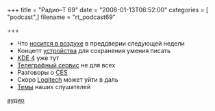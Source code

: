+++
title = "Радио–Т 69"
date = "2008-01-13T06:52:00"
categories = [ "podcast",]
filename = "rt_podcast69"

+++

- Что [носится в воздухе](http://habrahabr.ru/blog/apple/33774.html) в преддверии следующей недели
- Концепт [устройства](http://hitech.tomsk.ru/newsmobile/6528-udivitelnyjj-konceptualnyjj-kompjuter.html) для сохранения умения писать
- [KDE 4](http://www.kde.org/announcements/4.0/index-ru.php) уже тут
- [Телеграфный сервис](http://roem.ru/2008/01/08/top4top/) не для всех
- Разговоры о [CES](http://www.gazeta.ru/techzone/2008/01/11_a_2541152.shtml)
- Скоро [Logitech](http://www.engadget.com/2008/01/10/microsoft-to-buy-logitech/) может уйти в даль
- [Темы](http://radio-t.com/temi_dlja_vipuskov/temyi-dlya-69/) наших слушателей

[аудио](http://cdn.radio-t.com/rt_podcast69.mp3)
<audio src="http://cdn.radio-t.com/rt_podcast69.mp3" preload="none"></audio>